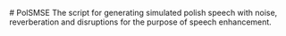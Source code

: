 #   P o l S M S E  
  
 T h e   s c r i p t   f o r   g e n e r a t i n g   s i m u l a t e d   p o l i s h   s p e e c h   w i t h   n o i s e ,   r e v e r b e r a t i o n   a n d   d i s r u p t i o n s   f o r   t h e   p u r p o s e   o f   s p e e c h   e n h a n c e m e n t . 